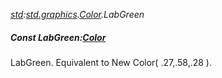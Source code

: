 _[std](../../modules/std/std-module.md):[std.graphics](../../modules/std/std-graphics.md).[Color](../../modules/std/std-graphics-color.md).LabGreen_
##### Const LabGreen:[Color](../../modules/std/std-graphics-color.md)
LabGreen. Equivalent to New Color( .27,.58,.28 ).
